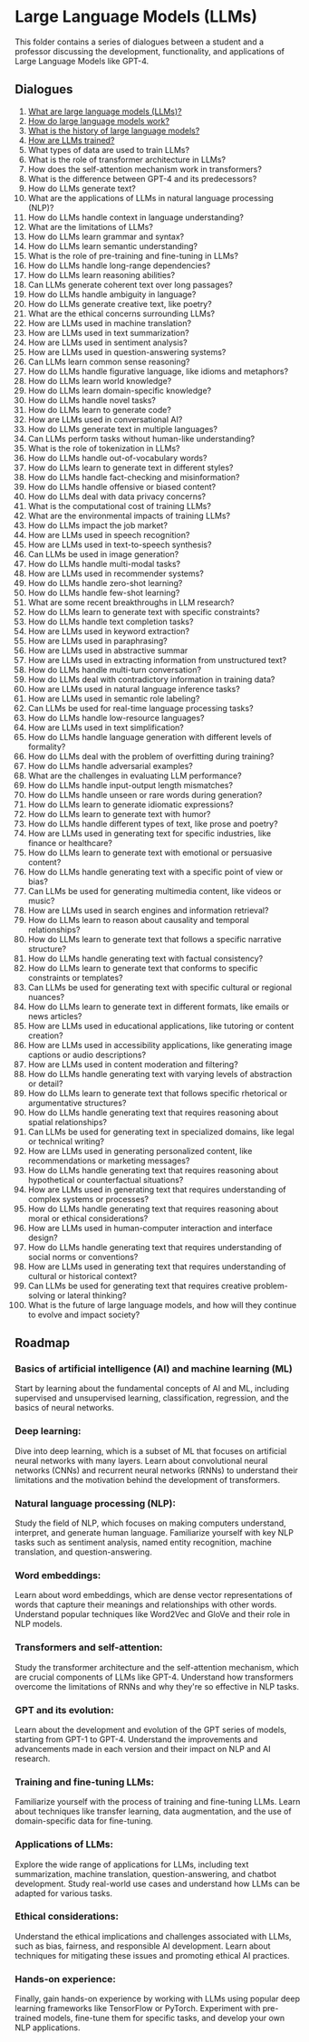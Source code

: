 # Large Language Models (LLMs)

This folder contains a series of dialogues between a student and a professor discussing the development, functionality, and applications of Large Language Models like GPT-4.

## Dialogues

1. [What are large language models (LLMs)?](./dialogue.md#what-are-large-language-models-llms)
2. [How do large language models work?](./dialogue.md#how-do-large-language-models-work)
3. [What is the history of large language models?](./dialogue.md#what-is-the-history-of-large-language-models)
4. [How are LLMs trained?](./dialogue.md#how-are-llms-trained)
5. What types of data are used to train LLMs?
6. What is the role of transformer architecture in LLMs?
7. How does the self-attention mechanism work in transformers?
8. What is the difference between GPT-4 and its predecessors?
9. How do LLMs generate text?
10. What are the applications of LLMs in natural language processing (NLP)?
11. How do LLMs handle context in language understanding?
12. What are the limitations of LLMs?
13. How do LLMs learn grammar and syntax?
14. How do LLMs learn semantic understanding?
15. What is the role of pre-training and fine-tuning in LLMs?
16. How do LLMs handle long-range dependencies?
17. How do LLMs learn reasoning abilities?
18. Can LLMs generate coherent text over long passages?
19. How do LLMs handle ambiguity in language?
20. How do LLMs generate creative text, like poetry?
21. What are the ethical concerns surrounding LLMs?
22. How are LLMs used in machine translation?
23. How are LLMs used in text summarization?
24. How are LLMs used in sentiment analysis?
25. How are LLMs used in question-answering systems?
26. Can LLMs learn common sense reasoning?
27. How do LLMs handle figurative language, like idioms and metaphors?
28. How do LLMs learn world knowledge?
29. How do LLMs learn domain-specific knowledge?
30. How do LLMs handle novel tasks?
31. How do LLMs learn to generate code?
32. How are LLMs used in conversational AI?
33. How do LLMs generate text in multiple languages?
34. Can LLMs perform tasks without human-like understanding?
35. What is the role of tokenization in LLMs?
36. How do LLMs handle out-of-vocabulary words?
37. How do LLMs learn to generate text in different styles?
38. How do LLMs handle fact-checking and misinformation?
39. How do LLMs handle offensive or biased content?
40. How do LLMs deal with data privacy concerns?
41. What is the computational cost of training LLMs?
42. What are the environmental impacts of training LLMs?
43. How do LLMs impact the job market?
44. How are LLMs used in speech recognition?
45. How are LLMs used in text-to-speech synthesis?
46. Can LLMs be used in image generation?
47. How do LLMs handle multi-modal tasks?
48. How are LLMs used in recommender systems?
49. How do LLMs handle zero-shot learning?
50. How do LLMs handle few-shot learning?
51. What are some recent breakthroughs in LLM research?
52. How do LLMs learn to generate text with specific constraints?
53. How do LLMs handle text completion tasks?
54. How are LLMs used in keyword extraction?
55. How are LLMs used in paraphrasing?
56. How are LLMs used in abstractive summar
57. How are LLMs used in extracting information from unstructured text?
58. How do LLMs handle multi-turn conversation?
59. How do LLMs deal with contradictory information in training data?
60. How are LLMs used in natural language inference tasks?
61. How are LLMs used in semantic role labeling?
62. Can LLMs be used for real-time language processing tasks?
63. How do LLMs handle low-resource languages?
64. How are LLMs used in text simplification?
65. How do LLMs handle language generation with different levels of formality?
66. How do LLMs deal with the problem of overfitting during training?
67. How do LLMs handle adversarial examples?
68. What are the challenges in evaluating LLM performance?
69. How do LLMs handle input-output length mismatches?
70. How do LLMs handle unseen or rare words during generation?
71. How do LLMs learn to generate idiomatic expressions?
72. How do LLMs learn to generate text with humor?
73. How do LLMs handle different types of text, like prose and poetry?
74. How are LLMs used in generating text for specific industries, like finance or healthcare?
75. How do LLMs learn to generate text with emotional or persuasive content?
76. How do LLMs handle generating text with a specific point of view or bias?
77. Can LLMs be used for generating multimedia content, like videos or music?
78. How are LLMs used in search engines and information retrieval?
79. How do LLMs learn to reason about causality and temporal relationships?
80. How do LLMs learn to generate text that follows a specific narrative structure?
81. How do LLMs handle generating text with factual consistency?
82. How do LLMs learn to generate text that conforms to specific constraints or templates?
83. Can LLMs be used for generating text with specific cultural or regional nuances?
84. How do LLMs learn to generate text in different formats, like emails or news articles?
85. How are LLMs used in educational applications, like tutoring or content creation?
86. How are LLMs used in accessibility applications, like generating image captions or audio descriptions?
87. How are LLMs used in content moderation and filtering?
88. How do LLMs handle generating text with varying levels of abstraction or detail?
89. How do LLMs learn to generate text that follows specific rhetorical or argumentative structures?
90. How do LLMs handle generating text that requires reasoning about spatial relationships?
91. Can LLMs be used for generating text in specialized domains, like legal or technical writing?
92. How are LLMs used in generating personalized content, like recommendations or marketing messages?
93. How do LLMs handle generating text that requires reasoning about hypothetical or counterfactual situations?
94. How are LLMs used in generating text that requires understanding of complex systems or processes?
95. How do LLMs handle generating text that requires reasoning about moral or ethical considerations?
96. How are LLMs used in human-computer interaction and interface design?
97. How do LLMs handle generating text that requires understanding of social norms or conventions?
98. How are LLMs used in generating text that requires understanding of cultural or historical context?
99. Can LLMs be used for generating text that requires creative problem-solving or lateral thinking?
100. What is the future of large language models, and how will they continue to evolve and impact society?

## Roadmap

### Basics of artificial intelligence (AI) and machine learning (ML)

Start by learning about the fundamental concepts of AI and ML, including supervised and unsupervised learning, classification, regression, and the basics of neural networks.

### Deep learning:

Dive into deep learning, which is a subset of ML that focuses on artificial neural networks with many layers. Learn about convolutional neural networks (CNNs) and recurrent neural networks (RNNs) to understand their limitations and the motivation behind the development of transformers.

### Natural language processing (NLP):

Study the field of NLP, which focuses on making computers understand, interpret, and generate human language. Familiarize yourself with key NLP tasks such as sentiment analysis, named entity recognition, machine translation, and question-answering.

### Word embeddings:

Learn about word embeddings, which are dense vector representations of words that capture their meanings and relationships with other words. Understand popular techniques like Word2Vec and GloVe and their role in NLP models.

### Transformers and self-attention:

Study the transformer architecture and the self-attention mechanism, which are crucial components of LLMs like GPT-4. Understand how transformers overcome the limitations of RNNs and why they're so effective in NLP tasks.

### GPT and its evolution:

Learn about the development and evolution of the GPT series of models, starting from GPT-1 to GPT-4. Understand the improvements and advancements made in each version and their impact on NLP and AI research.

### Training and fine-tuning LLMs:

Familiarize yourself with the process of training and fine-tuning LLMs. Learn about techniques like transfer learning, data augmentation, and the use of domain-specific data for fine-tuning.

### Applications of LLMs:

Explore the wide range of applications for LLMs, including text summarization, machine translation, question-answering, and chatbot development. Study real-world use cases and understand how LLMs can be adapted for various tasks.

### Ethical considerations:

Understand the ethical implications and challenges associated with LLMs, such as bias, fairness, and responsible AI development. Learn about techniques for mitigating these issues and promoting ethical AI practices.

### Hands-on experience:

Finally, gain hands-on experience by working with LLMs using popular deep learning frameworks like TensorFlow or PyTorch. Experiment with pre-trained models, fine-tune them for specific tasks, and develop your own NLP applications.
